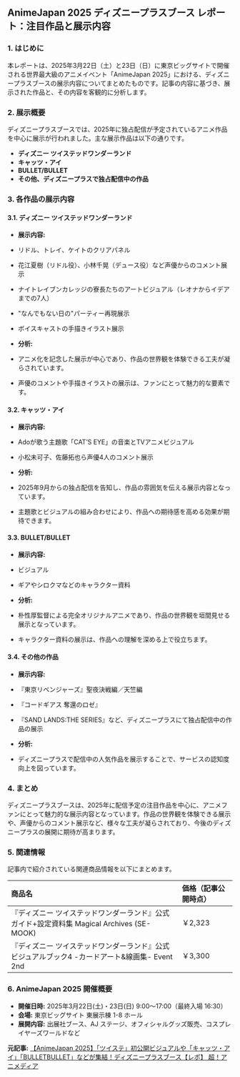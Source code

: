 ## AnimeJapan 2025 ディズニープラスブース レポート：注目作品と展示内容

### 1. はじめに

本レポートは、2025年3月22日（土）と23日（日）に東京ビッグサイトで開催される世界最大級のアニメイベント「AnimeJapan 2025」における、ディズニープラスブースの展示内容についてまとめたものです。記事の内容に基づき、展示された作品と、その内容を客観的に分析します。

### 2. 展示概要

ディズニープラスブースでは、2025年に独占配信が予定されているアニメ作品を中心に展示が行われました。主な展示作品は以下の通りです。

* **ディズニー ツイステッドワンダーランド**
* **キャッツ・アイ**
* **BULLET/BULLET**
* **その他、ディズニープラスで独占配信中の作品**

### 3. 各作品の展示内容

#### 3.1. ディズニー ツイステッドワンダーランド

* **展示内容:**
 * リドル、トレイ、ケイトのクリアパネル
 * 花江夏樹（リドル役）、小林千晃（デュース役）など声優からのコメント展示
 * ナイトレイブンカレッジの寮長たちのアートビジュアル（レオナからイデアまでの7人）
 * "なんでもない日の"パーティー再現展示
 * ボイスキャストの手描きイラスト展示

* **分析:**
 * アニメ化を記念した展示が中心であり、作品の世界観を体験できる工夫が凝らされています。
 * 声優のコメントや手描きイラストの展示は、ファンにとって魅力的な要素です。

#### 3.2. キャッツ・アイ

* **展示内容:**
 * Adoが歌う主題歌「CAT’S EYE」の音楽とTVアニメビジュアル
 * 小松未可子、佐藤拓也ら声優4人のコメント展示

* **分析:**
 * 2025年9月からの独占配信を告知し、作品の雰囲気を伝える展示内容となっています。
 * 主題歌とビジュアルの組み合わせにより、作品への期待感を高める効果が期待できます。

#### 3.3. BULLET/BULLET

* **展示内容:**
 * ビジュアル
 * ギアやシロクマなどのキャラクター資料

* **分析:**
 * 朴性厚監督による完全オリジナルアニメであり、作品の世界観を垣間見せる展示となっています。
 * キャラクター資料の展示は、作品への理解を深める上で役立ちます。

#### 3.4. その他の作品

* **展示内容:**
 * 『東京リベンジャーズ』聖夜決戦編／天竺編
 * 『コードギアス 奪還のロゼ』
 * 『SAND LANDS:THE SERIES』など、ディズニープラスにて独占配信中の作品の展示

* **分析:**
 * ディズニープラスで配信中の人気作品を展示することで、サービスの認知度向上を図っています。

### 4. まとめ

ディズニープラスブースは、2025年に配信予定の注目作品を中心に、アニメファンにとって魅力的な展示内容となっています。作品の世界観を体験できる展示や、声優からのコメント展示など、様々な工夫が凝らされており、今後のディズニープラスの展開に期待が高まります。

### 5. 関連情報

記事内で紹介されている関連商品情報を以下にまとめます。

| 商品名 | 価格（記事公開時点） |
| :---------------------------------------------------------------------------------------------------- | :------------------ |
| 『ディズニー ツイステッドワンダーランド』公式ガイド+設定資料集 Magical Archives (SE-MOOK) | ￥2,323 |
| 『ディズニー ツイステッドワンダーランド』公式ビジュアルブック4 -カードアート&線画集- Event 2nd | ￥3,300 |

### 6. AnimeJapan 2025 開催概要

* **開催日時:** 2025年3月22日(土)・23日(日) 9:00～17:00（最終入場 16:30）
* **会場:** 東京ビッグサイト 東展示棟 1-8 ホール
* **展開内容:** 出展社ブース、AJ ステージ、オフィシャルグッズ販売、コスプレイヤーズワールドなど


**元記事:** [【AnimeJapan 2025】「ツイステ」初公開ビジュアルや「キャッツ・アイ」「BULLETBULLET」などが集結！ディズニープラスブース【レポ】 超！アニメディア](https://cho-animedia.jp/article/2025/03/22/51447.html)